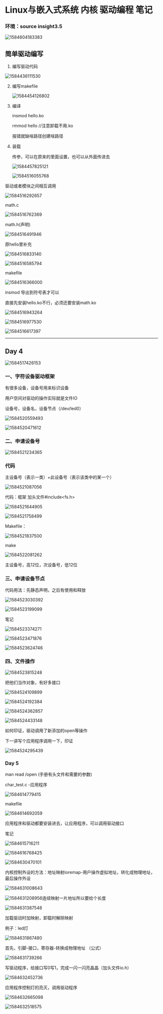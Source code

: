 # Linux与嵌入式系统 内核 驱动编程 笔记

### 环境：source insight3.5

![1584604183383](../../imgs/1584604183383.png)

## 简单驱动编写

1. 编写驱动代码

![1584436111530](../../imgs/1584436111530.png)

2. 编写makefile

   ![1584454126802](../../imgs/1584454126802.png)

3. 编译

   insmod hello.ko

   rmmod hello                  //注意卸载不用.ko

   报错就缺啥路径创建啥路径

4. 装载

   传参，可以在原来的里面设置，也可以从外面传进去

   ![1584457825121](../../imgs/1584457825121.png)

   ![1584516055768](../../imgs/1584516055768.png)

驱动或者模块之间相互调用

![1584516292657](../../imgs/1584516292657.png)

math.c

![1584516762369](../../imgs/1584516762369.png)

math.h(声明)

![1584516491946](../../imgs/1584516491946.png)

原hello里补充

![1584516833140](../../imgs/1584516833140.png)

![1584516585794](../../imgs/1584516585794.png)

makefile

![1584516366000](../../imgs/1584516366000.png)

insmod 导出到符号表才可以

直接先安装hello.ko不行，必须还要安装math.ko

![1584516943264](../../imgs/1584516943264.png)

![1584516977530](../../imgs/1584516977530.png)

![1584516617397](../../imgs/1584516617397.png)

------

## Day 4

![1584517426153](../../imgs/1584517426153.png)

### 一、字符设备驱动框架

有很多设备，设备号用来标识设备

用户空间对驱动的操作实际就是文件IO

设备号，设备名，设备节点（/dev/led0）

![1584520559493](../../imgs/1584520559493.png)

![1584520471612](../../imgs/1584520471612.png)



### 二、申请设备号

![1584521234365](../../imgs/1584521234365.png)

### 代码

主设备号（表示一类）+此设备号（表示该类中的某一个）

![1584521087056](../../imgs/1584521087056.png)

代码：框架   加头文件#include<fs.h>

![1584521644905](../../imgs/1584521644905.png)

![1584521758499](../../imgs/1584521758499.png)

Makefile：

![1584521837500](../../imgs/1584521837500.png)

make

![1584522081262](../../imgs/1584522081262.png)

主设备号，高12位，次设备号，低12位

### 三、申请设备节点

代码用法：先静态声明，之后有使用和释放

![1584523030392](../../imgs/1584523030392.png)

![1584523199099](../../imgs/1584523199099.png)

笔记

![1584523374271](../../imgs/1584523374271.png)

![1584523471876](../../imgs/1584523471876.png)

![1584523624746](../../imgs/1584523624746.png)

### 四、文件操作

![1584523815248](../../imgs/1584523815248.png)

把他们当作对象，有好多接口

![1584524109899](../../imgs/1584524109899.png)

![1584524192384](../../imgs/1584524192384.png)

![1584524362857](../../imgs/1584524362857.png)

![1584524433148](../../imgs/1584524433148.png)

如何印证，驱动调用了新添加的open等操作

下一讲写个应用程序调用一下，印证

![1584524295439](../../imgs/1584524295439.png)

### Day 5

man read /open (手册有头文件和需要的参数)

char_test.c -应用程序

![1584614779415](../../imgs/1584614779415.png)

makefile

![1584614692059](../../imgs/1584614692059.png)

应用程序和驱动都要安装进去，让应用程序，可以调用驱动接口

笔记

![1584615716211](../../imgs/1584615716211.png)

![1584616768425](../../imgs/1584616768425.png)

![1584630470101](../../imgs/1584630470101.png)

内核控制外设的方法：地址映射ioremap-用户操作虚拟地址，转化成物理地址，最后操作外设

![1584631008643](../../imgs/1584631008643.png)

![1584631208956](../../imgs/1584631208956.png)连续映射一片地址所以要给个长度

![1584631387548](../../imgs/1584631387548.png)

加载驱动时加映射，卸载时解除映射

例子：led灯

![1584631867480](../../imgs/1584631867480.png)

首先，引脚-接口，寄存器-转换成物理地址  （公式）

![1584631739266](../../imgs/1584631739266.png)

写驱动程序，给接口写0写1，完成一闪一闪亮晶晶（加头文件io.h）

![1584632452736](../../imgs/1584632452736.png)

应用程序控制灯的亮灭，调用驱动程序

![1584632665098](../../imgs/1584632665098.png)



![1584632518575](../../imgs/1584632518575.png)